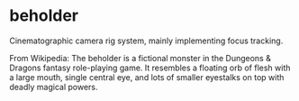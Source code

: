beholder
========

Cinematographic camera rig system, mainly implementing focus tracking.

From Wikipedia: The beholder is a fictional monster in the Dungeons & Dragons fantasy role-playing game. It resembles a floating orb of flesh with a large mouth, single central eye, and lots of smaller eyestalks on top with deadly magical powers.
